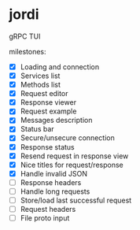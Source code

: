 # jordi
gRPC TUI


milestones:
- [x] Loading and connection
- [x] Services list
- [x] Methods list
- [x] Request editor
- [x] Response viewer
- [x] Request example
- [x] Messages description
- [x] Status bar
- [x] Secure/unsecure connection
- [x] Response status
- [x] Resend request in response view
- [x] Nice titles for request/response
- [x] Handle invalid JSON
- [ ] Response headers
- [ ] Handle long requests
- [ ] Store/load last successful request
- [ ] Request headers
- [ ] File proto input
